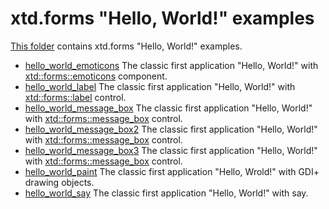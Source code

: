 # xtd.forms "Hello, World!" examples

[This folder](..) contains xtd.forms "Hello, World!" examples.

* [hello_world_emoticons](hello_world_emoticons/README.md) The classic first application "Hello, World!" with  [xtd::forms::emoticons](../../../src/xtd.forms/include/xtd/forms/emoticons.h) component.
* [hello_world_label](hello_world_label/README.md) The classic first application "Hello, World!" with  [xtd::forms::label](../../../src/xtd.forms/include/xtd/forms/label.h) control.
* [hello_world_message_box](hello_world_message_box/README.md) The classic first application "Hello, World!" with [xtd::forms::message_box](../../../src/xtd.forms/include/xtd/forms/message_box.h) control.
* [hello_world_message_box2](hello_world_message_box2/README.md) The classic first application "Hello, World!" with [xtd::forms::message_box](../../../src/xtd.forms/include/xtd/forms/message_box.h) control.
* [hello_world_message_box3](hello_world_message_box3/README.md) The classic first application "Hello, World!" with [xtd::forms::message_box](../../../src/xtd.forms/include/xtd/forms/message_box.h) control.
* [hello_world_paint](hello_world_paint/README.md) The classic first application "Hello, Wrold!" with GDI+ drawing objects.
* [hello_world_say](hello_world_say/README.md) The classic first application "Hello, World!" with say.
